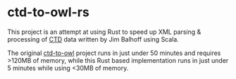 # ctd-to-owl-rs

This project is an attempt at using Rust to speed up XML parsing & processing of [CTD](http://ctdbase.org) data written by Jim Balhoff using Scala.

The original [ctd-to-owl](https://github.com/balhoff/ctd-to-owl) project runs in just under 50 minutes and requires >120MB of memory, while this Rust based implementation runs in just under 5 minutes while using <30MB of memory.

